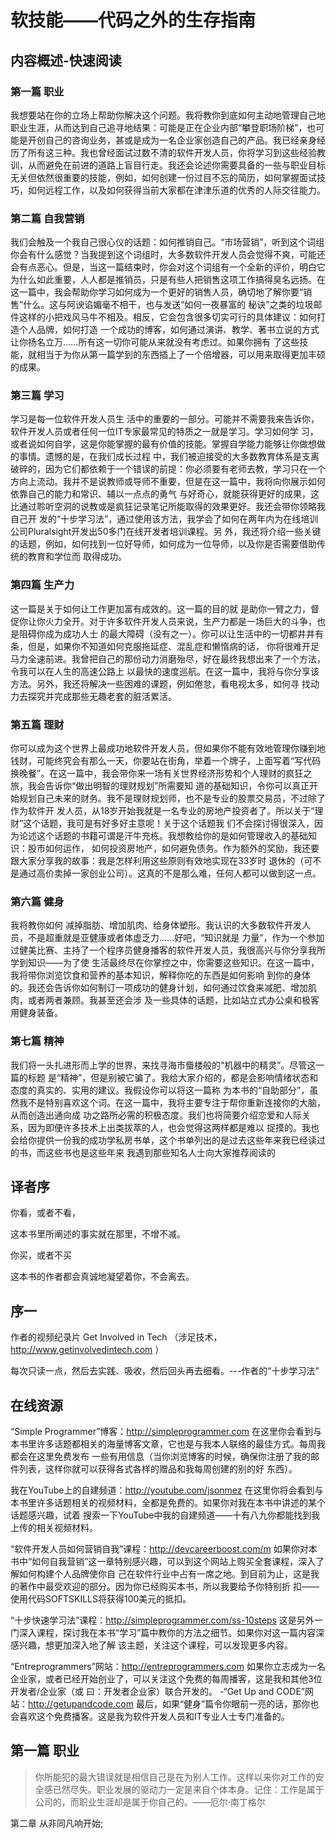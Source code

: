 #  软技能——代码之外的生存指南

## 内容概述-快速阅读

### 第一篇 职业

我想要站在你的立场上帮助你解决这个问题。我将教你到底如何主动地管理自己地职业生涯，从而达到自己追寻地结果：可能是正在企业内部“攀登职场阶梯”，也可能是开创自己的咨询业务，甚或是成为一名企业家创造自己的产品。我已经亲身经历了所有这三种。我也曾经面试过数不清的软件开发人员，你将学习到这些经验教训，从而避免在前进的道路上盲目行走。我还会论述你需要具备的一些与职业目标无关但依然很重要的技能，例如，如何创建一份过目不忘的简历，如何掌握面试技巧，如何远程工作，以及如何获得当前大家都在津津乐道的优秀的人际交往能力。

### 第二篇 自我营销

我们会触及一个我自己很心仪的话题：如何推销自己。“市场营销”，听到这个词组你会有什么感觉？当我提到这个词组时，大多数软件开发人员会觉得不爽，可能还会有点恶心。但是，当这一篇结束时，你会对这个词组有一个全新的评价，明白它为什么如此重要，人人都是推销员，只是有些人把销售这项工作搞得臭名远扬。在这一篇中，我会帮助你学习如何成为一个更好的销售人员，确切地了解你要“销售”什么。这与阿谀谄媚毫不相干，也与发送“如何一夜暴富的 秘诀”之类的垃圾邮件这样的小把戏风马牛不相及。相反，它会包含很多切实可行的具体建议：如何打造个人品牌，如何打造 一个成功的博客，如何通过演讲、教学、著书立说的方式让你扬名立万……所有这一切你可能从来就没有考虑过。如果你拥有 了这些技能，就相当于为你从第一篇学到的东西插上了一个倍增器，可以用来取得更加丰硕的成果。

### 第三篇 学习

学习是每一位软件开发人员生 活中的重要的一部分。可能并不需要我来告诉你，软件开发人员或者任何一位IT专家最常见的特质之一就是学习。学习如何学 习，或者说如何自学，这是你能掌握的最有价值的技能。掌握自学能力能够让你做想做的事情。遗憾的是，在我们成长过程 中，我们被迫接受的大多数教育体系是支离破碎的，因为它们都依赖于一个错误的前提：你必须要有老师去教，学习只在一个 方向上流动。我并不是说教师或导师不重要，但是在这一篇中，我将向你展示如何依靠自己的能力和常识、辅以一点点的勇气 与好奇心，就能获得更好的成果，这比通过聆听空洞的说教或是疯狂记录笔记所能取得的效果更好。我还会带你领略我自己开 发的“十步学习法”，通过使用该方法，我学会了如何在两年内为在线培训公司Pluralsight开发出50多门在线开发者培训课程。另 外，我还将介绍一些关键的话题，例如，如何找到一位好导师，如何成为一位导师，以及你是否需要借助传统的教育和学位而 取得成功。

### 第四篇 生产力

这一篇是关于如何让工作更加富有成效的。这一篇的目的就 是助你一臂之力，督促你让你火力全开。对于许多软件开发人员来说，生产力都是一场巨大的斗争，也是阻碍你成为成功人士 的最大障碍（没有之一）。你可以让生活中的一切都井井有条，但是，如果你不知道如何克服拖延症、混乱症和懒惰病的话， 你将很难开足马力全速前进。我曾把自己的那份动力消磨殆尽，好在最终我想出来了一个方法，令我可以在人生的高速公路上 以最快的速度巡航。在这一篇中，我将与你分享该方法。另外，我还将解决一些困难的课题，例如倦怠，看电视太多，如何寻 找动力去探究并完成那些无趣老套的脏活累活。

### 第五篇 理财

你可以成为这个世界上最成功地软件开发人员，但如果你不能有效地管理你赚到地钱财，可能终究会有那么一天，你要站在街角，举着一个牌子，上面写着“写代码换晚餐”。在这一篇中，我会带你来一场有关世界经济形势和个人理财的疯狂之旅，我会告诉你“做出明智的理财规划”所需要知 道的基础知识，令你可以真正开始规划自己未来的财务。我不是理财规划师，也不是专业的股票交易员，不过除了作为软件开 发人员，从18岁开始我就是一名专业的房地产投资者了。所以关于“理财”这个话题，我可是有好多好主意呢！关于这个话题我 们不会探讨得很深入，因为论述这个话题的书籍可谓是汗牛充栋。我想教给你的是如何管理收入的基础知识：股市如何运作， 如何投资房地产，如何避免债务。作为额外的奖励，我还要跟大家分享我的故事：我是怎样利用这些原则有效地实现在33岁时
退休的（可不是通过高价卖掉一家创业公司）。这真的不是那么难，任何人都可以做到这一点。

### 第六篇 健身

我将教你如何 减掉脂肪、增加肌肉、给身体塑形。我认识的大多数软件开发人员，不是超重就是亚健康或者体虚乏力……好吧，“知识就是 力量”，作为一个参加过健美比赛、主持了一个程序员健身播客的软件开发人员，我很高兴与你分享我所学到知识——为了使 生活最终尽在你掌控之中，你需要这些知识。在这一篇中，我将带你浏览饮食和营养的基本知识，解释你吃的东西是如何影响 到你的身体的。我还会告诉你如何制订一项成功的健身计划，如何通过饮食来减肥、增加肌肉，或者两者兼顾。我甚至还会涉 及一些具体的话题，比如站立式办公桌和极客用健身装备。

### 第七篇 精神

我们将一头扎进形而上学的世界，来找寻海市蜃楼般的“机器中的精灵”。尽管这一篇的标题 是“精神”，但是别被它骗了。我给大家介绍的，都是会影响情绪状态和态度的真实的、实用的建议。我假设你可以将这一篇称 为本书的“自助部分”，虽然我不是特别喜欢这个词。在这一篇中，我将主要专注于帮你重新连接你的大脑，从而创造出通向成 功之路所必需的积极态度。我们也将简要介绍恋爱和人际关系，因为即便许多技术上出类拔萃的人，也会觉得这两样都是难以 捉摸的。我也会给你提供一份我的成功学私房书单，这个书单列出的是过去这些年来我已经读过的书，而这些书也是这些年来 我遇到那些知名人士向大家推荐阅读的



## 译者序

你看，或者不看，

这本书里所阐述的事实就在那里，不增不减。

你买，或者不买

这本书的作者都会真诚地凝望着你，不会离去。



## 序一

作者的视频纪录片 Get Involved in Tech （涉足技术，http://www.getinvolvedintech.com ）

每次只读一点，然后去实践、吸收，然后回头再去细看。---作者的“十步学习法”

## 在线资源

“Simple Programmer”博客：http://simpleprogrammer.com
在这里你会看到与本书里许多话题都相关的海量博客文章，它也是与我本人联络的最佳方式。每周我都会在这里免费发布 一些有用信息（当你浏览博客的时候，确保你注册了我的邮件列表，这样你就可以获得各式各样的赠品和我每周创建的别的好 东西）。

我在YouTube上的自建频道：http://youtube.com/jsonmez
在这里你将会看到与本书里许多话题相关的视频材料，全都是免费的。如果你对我在本书中讲述的某个话题感兴趣，试着 搜索一下YouTube中我的自建频道——十有八九你都能找到我上传的相关视频材料。

 “软件开发人员如何营销自我”课程：http://devcareerboost.com/m                                  如果你对本书中“如何自我营销”这一章特别感兴趣，可以到这个网站上购买全套课程，深入了解如何构建个人品牌使你自 己在软件行业中占有一席之地。到目前为止，这是我的著作中最受欢迎的部分。因为你已经购买本书，所以我要给予你特别折 扣——使用代码SOFTSKILLS将获得100美元的抵扣。 

“十步快速学习法”课程：http://simpleprogrammer.com/ss-10steps                                         这是另外一门深入课程，探讨我在本书“学习”篇中教你的方法之细节。如果你对这一篇内容深感兴趣，想更加深入地了解 该主题，关注这个课程，可以发现更多内容。

“Entreprogrammers”网站：http://entreprogrammers.com                                                       如果你立志成为一名企业家，或者已经开始创业了，可以关注这个免费的每周播客，这是我和其他3位开发者/企业家（或 曰：开发者企业家）联合开发的。
-“Get Up and CODE”网站：http://getupandcode.com 最后，如果“健身”篇令你眼前一亮的话，那你也会喜欢这个免费播客。这是我为软件开发人员和IT专业人士专门准备的。

## 第一篇 职业

> 你所能犯的最大错误就是相信自己是在为别人工作。这样以来你对工作的安全感已然尽失。职业发展的驱动力一定是来自个体本身。记住：工作是属于公司的，而职业生涯却是属于你自己的。——厄尔·南丁格尔

第二章 从非同凡响开始;



























